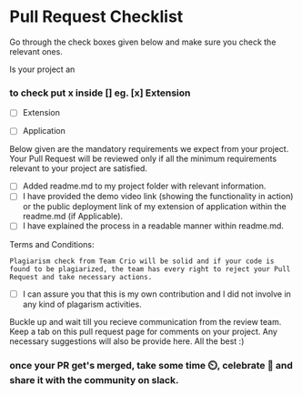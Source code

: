 
# Pull Request Checklist

Go through the check boxes given below and make sure you check the relevant ones.

Is your project an
### to check put x inside [] eg. [x] Extension
- [ ] Extension 
- [ ] Application


Below given are the mandatory requirements we expect from your project. Your Pull Request will be reviewed only if all the minimum requirements relevant to your project are satisfied.

- [ ] Added readme.md to my project folder with relevant information.
- [ ]  I have provided the demo video link (showing the functionality in action) or the public deployment link of my extension of application within the readme.md (if Applicable).
- [ ] I have explained the process in a readable manner within readme.md.

Terms and Conditions: 

`Plagiarism check from Team Crio will be solid and if your code is found to be plagiarized, the team has every right to reject your Pull Request and take necessary actions.`
- [ ] I can assure you that this is my own contribution and I did not involve in any kind of plagarism activities.

Buckle up and wait till you recieve communication from the review team. Keep a tab on this pull request page for comments on your project. Any necessary suggestions will also be provide here. All the best :)

### once your PR get's merged, take some time ⏲️, celebrate 🥳 and share it with the community on slack. 

